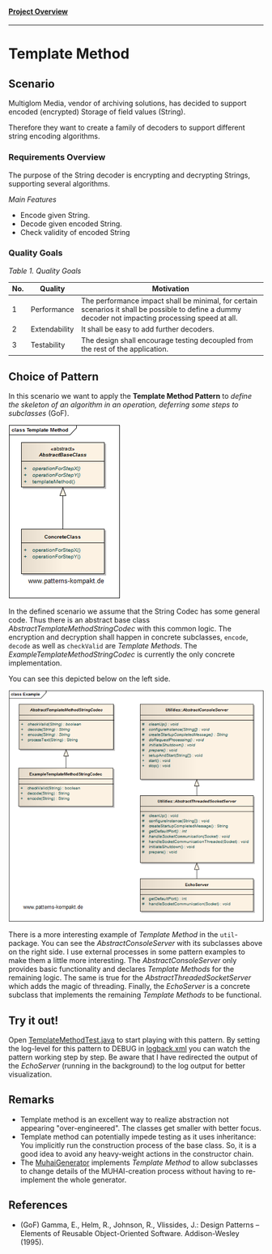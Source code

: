 #### [Project Overview](../../../../../../../README.md)
----

# Template Method

## Scenario

Multiglom Media, vendor of archiving solutions, has decided to support encoded (encrypted) Storage of field values (String).

Therefore they want to create a family of decoders to support different string encoding algorithms.

### Requirements Overview

The purpose of the String decoder is encrypting and decrypting Strings, supporting several algorithms.

_Main Features_

* Encode given String.
* Decode given encoded String.
* Check validity of encoded String

### Quality Goals

_Table 1. Quality Goals_

No.|Quality|Motivation
---|-------|----------
1|Performance|The performance impact shall be minimal, for certain scenarios it shall be possible to define a dummy decoder not impacting processing speed at all.
2|Extendability|It shall be easy to add further decoders.
3|Testability|The design shall encourage testing decoupled from the rest of the application.

## Choice of Pattern
In this scenario we want to apply the **Template Method Pattern** to _define the skeleton of an algorithm in an operation, deferring some steps to subclasses_ (GoF). 

![Test](../../../../../../../doc/patterns/images/template_method_cn.png)

In the defined scenario we assume that the String Codec has some general code. Thus there is an abstract base class _AbstractTemplateMethodStringCodec_ with this common logic. The encryption and decryption shall happen in concrete subclasses, `encode`, `decode` as well as `checkValid` are _Template Methods_. The _ExampleTemplateMethodStringCodec_ is currently the only concrete implementation.

You can see this depicted below on the left side.

![Test](../../../../../../../doc/patterns/images/template_method_cx.png)

There is a more interesting example of _Template Method_ in the `util`-package. You can see the _AbstractConsoleServer_ with its subclasses above on the right side. I use external processes in some pattern examples to make them a little more interesting. The _AbstractConsoleServer_ only provides basic functionality and declares _Template Methods_ for the remaining logic. The same is true for the _AbstractThreadedSocketServer_ which adds the magic of threading. Finally, the _EchoServer_ is a concrete subclass that implements the remaining _Template Methods_ to be functional.


## Try it out!

Open [TemplateMethodTest.java](TemplateMethodTest.java) to start playing with this pattern. By setting the log-level for this pattern to DEBUG in [logback.xml](../../../../../../../src/main/resources/logback.xml) you can watch the pattern working step by step. Be aware that I have redirected the output of the _EchoServer_ (running in the background) to the log output for better visualization. 

## Remarks
* Template method is an excellent way to realize abstraction not appearing "over-engineered". The classes get smaller with better focus.
* Template method can potentially impede testing as it uses inheritance: You implicitly run the construction process of the base class. So, it is a good idea to avoid any heavy-weight actions in the constructor chain.
* The [MuhaiGenerator](../../../../../../../src/main/java/de/calamanari/pk/muhai/MuhaiGenerator.java) implements _Template Method_ to allow subclasses to change details of the MUHAI-creation process without having to re-implement the whole generator.

## References

* (GoF) Gamma, E., Helm, R., Johnson, R., Vlissides, J.: Design Patterns – Elements of Reusable Object-Oriented Software. Addison-Wesley (1995).

